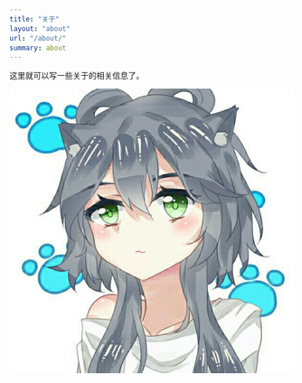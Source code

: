 ```yaml
---
title: "关于"
layout: "about"
url: "/about/"
summary: about
---
```


这里就可以写一些关于的相关信息了。

![flower](static/logo.png)